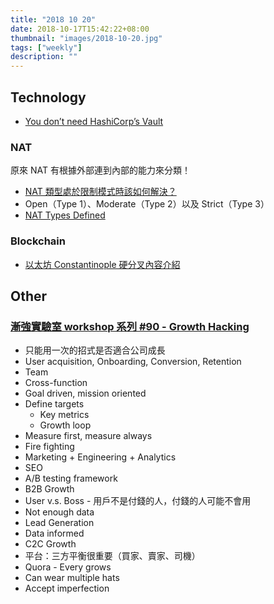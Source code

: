 ```yaml
---
title: "2018 10 20"
date: 2018-10-17T15:42:22+08:00
thumbnail: "images/2018-10-20.jpg"
tags: ["weekly"]
description: ""
---
```


## Technology

* [You don’t need HashiCorp’s Vault](https://www.scriptcrafty.com/2018/10/you-dont-need-hashicorps-vault/)

### NAT

原來 NAT 有根據外部連到內部的能力來分類！

* [NAT 類型處於限制模式時該如何解決？](https://support.ubi.com/zh-TW/Faqs/000026254/NAT-strict-type-how-to-resolve)
 * Open（Type 1）、Moderate（Type 2）以及 Strict（Type 3）
* [NAT Types Defined](https://portforward.com/nat-types/)

### Blockchain

* [以太坊 Constantinople 硬分叉內容介紹](https://medium.com/cryptocow/d00e4a4b1e9)

## Other

### [漸強實驗室 workshop 系列 #90 - Growth Hacking](https://www.facebook.com/jin.hsueh/posts/10156574083387527)

* 只能用一次的招式是否適合公司成長
* User acquisition, Onboarding, Conversion, Retention
* Team
 * Cross-function
 * Goal driven, mission oriented
 * Define targets
     * Key metrics
     * Growth loop
 * Measure first, measure always
 * Fire fighting
* Marketing + Engineering + Analytics
* SEO
* A/B testing framework
* B2B Growth
 * User v.s. Boss - 用戶不是付錢的人，付錢的人可能不會用
 * Not enough data
 * Lead Generation
 * Data informed
* C2C Growth
 * 平台：三方平衡很重要（買家、賣家、司機）
* Quora - Every grows
* Can wear multiple hats
* Accept imperfection


